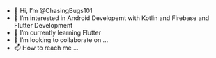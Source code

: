 - 👋 Hi, I’m @ChasingBugs101
- 👀 I’m interested in Android Developemt with Kotlin and Firebase and Flutter Development
- 🌱 I’m currently learning Flutter
- 💞️ I’m looking to collaborate on ...
- 📫 How to reach me ...

<!---
ChasingBugs101/ChasingBugs101 is a ✨ special ✨ repository because its `README.md` (this file) appears on your GitHub profile.
You can click the Preview link to take a look at your changes.
--->
